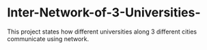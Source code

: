 # Inter-Network-of-3-Universities-
This project states how different universities along 3 different cities communicate using network.
